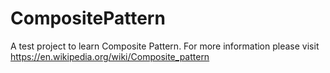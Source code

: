 # CompositePattern
A test project to learn Composite Pattern.
For more information please visit https://en.wikipedia.org/wiki/Composite_pattern

